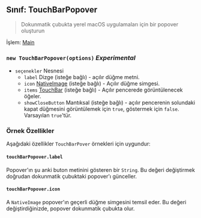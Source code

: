 ## Sınıf: TouchBarPopover

> Dokunmatik çubukta yerel macOS uygulamaları için bir popover oluşturun

İşlem: [Main](../tutorial/quick-start.md#main-process)

### `new TouchBarPopover(options)` *Experimental*

* `seçenekler` Nesnesi 
  * `label` Dizge (isteğe bağlı) - açılır düğme metni.
  * `icon` [NativeImage](native-image.md) (isteğe bağlı) - Açılır düğme simgesi.
  * `items` [TouchBar](touch-bar.md) (isteğe bağlı) - Açılır pencerede görüntülenecek öğeler.
  * `showCloseButton` Mantıksal (isteğe bağlı) - açılır pencerenin solundaki kapat düğmesini görüntülemek için `true`, göstermek için `false`. Varsayılan `true`'tür.

### Örnek Özellikler

Aşağıdaki özellikler `TouchBarPover` örnekleri için uygundur:

#### `touchBarPopover.label`

Popover'ın şu anki buton metinini gösteren bir `String`. Bu değeri değiştirmek doğrudan dokunmatik çubuktaki popover'ı günceller.

#### `touchBarPopover.icon`

A `NativeImage` popover'ın geçerli düğme simgesini temsil eder. Bu değeri değiştirdiğinizde, popover dokunmatik çubukta olur.